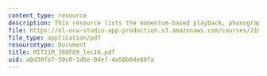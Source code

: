 ```yaml
---
content_type: resource
description: This resource lists the momentum-based playback, phonograph and gramophone.
file: https://ol-ocw-studio-app-production.s3.amazonaws.com/courses/21m-380-music-and-technology-contemporary-history-and-aesthetics-fall-2009/a0d30fe750c01d6e04ef4a58b6de80fa_MIT21M_380F09_lec16.pdf
file_type: application/pdf
resourcetype: Document
title: MIT21M_380F09_lec16.pdf
uid: a0d30fe7-50c0-1d6e-04ef-4a58b6de80fa
---
```

